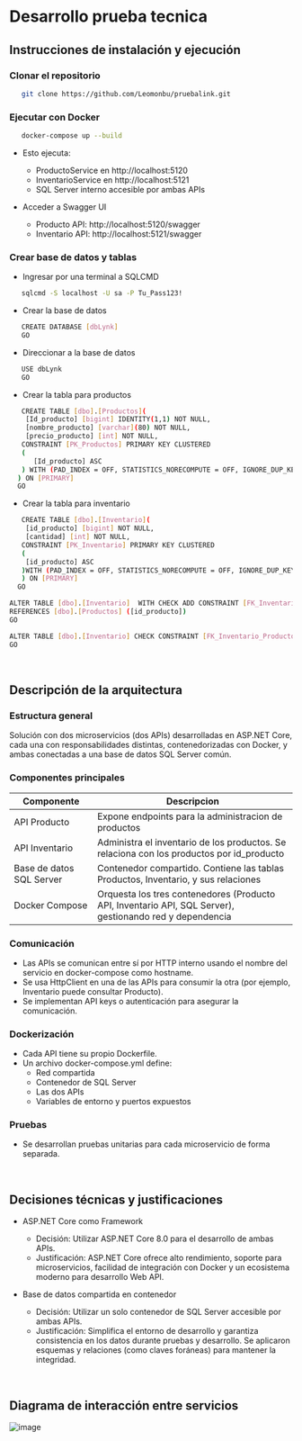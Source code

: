 # Desarrollo prueba tecnica

## Instrucciones de instalación y ejecución ##
### Clonar el repositorio ###

```bash
   git clone https://github.com/Leomonbu/pruebalink.git
 ```

### Ejecutar con Docker ###
```bash
   docker-compose up --build
```
- Esto ejecuta:
     - ProductoService en http://localhost:5120
     - InventarioService en http://localhost:5121
     - SQL Server interno accesible por ambas APIs

- Acceder a Swagger UI
     - Producto API: http://localhost:5120/swagger
     - Inventario API: http://localhost:5121/swagger

### Crear base de datos y tablas ###
- Ingresar por una terminal a SQLCMD
```bash
   sqlcmd -S localhost -U sa -P Tu_Pass123!
```   
- Crear la base de datos
```bash
   CREATE DATABASE [dbLynk]
   GO
```
- Direccionar a la base de datos
```bash
   USE dbLynk
   GO
```
- Crear la tabla para productos
```bash
   CREATE TABLE [dbo].[Productos](
  	[Id_producto] [bigint] IDENTITY(1,1) NOT NULL,
  	[nombre_producto] [varchar](80) NOT NULL,
  	[precio_producto] [int] NOT NULL,
   CONSTRAINT [PK_Productos] PRIMARY KEY CLUSTERED 
   (
	  [Id_producto] ASC
   ) WITH (PAD_INDEX = OFF, STATISTICS_NORECOMPUTE = OFF, IGNORE_DUP_KEY = OFF, ALLOW_ROW_LOCKS = ON, ALLOW_PAGE_LOCKS = ON, OPTIMIZE_FOR_SEQUENTIAL_KEY = OFF) ON [PRIMARY]
  ) ON [PRIMARY] 
  GO
```
- Crear la tabla para inventario
```bash
   CREATE TABLE [dbo].[Inventario](
	[id_producto] [bigint] NOT NULL,
	[cantidad] [int] NOT NULL,
   CONSTRAINT [PK_Inventario] PRIMARY KEY CLUSTERED 
   (
	[id_producto] ASC
   )WITH (PAD_INDEX = OFF, STATISTICS_NORECOMPUTE = OFF, IGNORE_DUP_KEY = OFF, ALLOW_ROW_LOCKS = ON, ALLOW_PAGE_LOCKS = ON, OPTIMIZE_FOR_SEQUENTIAL_KEY = OFF) ON [PRIMARY]
   ) ON [PRIMARY]
  GO

ALTER TABLE [dbo].[Inventario]  WITH CHECK ADD CONSTRAINT [FK_Inventario_Producto] FOREIGN KEY([id_producto])
REFERENCES [dbo].[Productos] ([id_producto])
GO

ALTER TABLE [dbo].[Inventario] CHECK CONSTRAINT [FK_Inventario_Producto]
GO
```
<br>

## Descripción de la arquitectura ##

### Estructura general ###
Solución con dos microservicios (dos APIs) desarrolladas en ASP.NET Core, cada una con responsabilidades distintas, contenedorizadas con Docker, y ambas conectadas a una base de datos SQL Server común.

### Componentes principales ###
| Componente                |    Descripcion                                          |
|---------------------------|---------------------------------------------------------|
| API Producto              |  Expone endpoints para la administracion de productos   |
| API Inventario            |  Administra el inventario de los productos. Se relaciona con los productos por id_producto   |
| Base de datos SQL Server  |  Contenedor compartido. Contiene las tablas Productos, Inventario, y sus relaciones          |
| Docker Compose            |  Orquesta los tres contenedores (Producto API, Inventario API, SQL Server), gestionando red y dependencia   |

### Comunicación ###
* Las APIs se comunican entre sí por HTTP interno usando el nombre del servicio en docker-compose como hostname.
* Se usa HttpClient en una de las APIs para consumir la otra (por ejemplo, Inventario puede consultar Producto).
* Se implementan API keys o autenticación para asegurar la comunicación.

### Dockerización ###
* Cada API tiene su propio Dockerfile.
* Un archivo docker-compose.yml define:
    - Red compartida
    - Contenedor de SQL Server
    - Las dos APIs
    - Variables de entorno y puertos expuestos

### Pruebas ###
* Se desarrollan pruebas unitarias para cada microservicio de forma separada.
<br>

## Decisiones técnicas y justificaciones ##
* ASP.NET Core como Framework
    * Decisión: Utilizar ASP.NET Core 8.0 para el desarrollo de ambas APIs.
    * Justificación: ASP.NET Core ofrece alto rendimiento, soporte para microservicios, facilidad de integración con Docker y un ecosistema moderno para desarrollo Web API.
 
* Base de datos compartida en contenedor
    * Decisión: Utilizar un solo contenedor de SQL Server accesible por ambas APIs.
    * Justificación: Simplifica el entorno de desarrollo y garantiza consistencia en los datos durante pruebas y desarrollo. Se aplicaron esquemas y relaciones (como claves foráneas) para mantener la integridad.
<br>

## Diagrama de interacción entre servicios ##
![image](https://github.com/user-attachments/assets/503b99ff-e8d2-431e-839e-97191539f26b)
